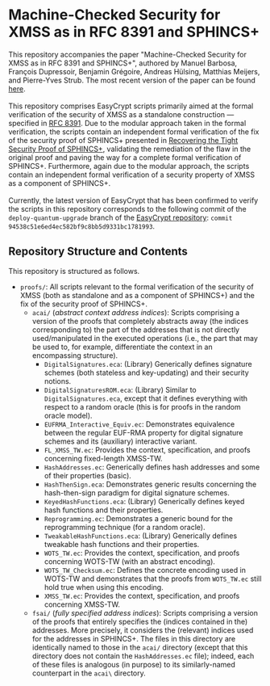 # Machine-Checked Security for XMSS as in RFC 8391 and SPHINCS+
This repository accompanies the paper "Machine-Checked Security for XMSS as in RFC 8391 and SPHINCS+", authored by Manuel Barbosa, François Dupressoir, Benjamin Grégoire, Andreas Hülsing, Matthias Meijers, and Pierre-Yves Strub. The most recent version of the paper can be found [here](https://eprint.iacr.org/2023/408).\
\
This repository comprises EasyCrypt scripts primarily aimed at the formal verification of the security of XMSS as a standalone construction &mdash; specified in [RFC 8391](https://www.rfc-editor.org/rfc/rfc8391). Due to the modular approach taken in the formal verification, the scripts contain an independent formal verification of the fix of the security proof of SPHINCS+ presented in [Recovering the Tight Security Proof of SPHINCS+](https://link.springer.com/chapter/10.1007/978-3-031-22972-5_1), validating the remediation of the flaw in the original proof and paving the way for a complete formal verification of SPHINCS+. Furthermore, again due to the modular approach, the scripts contain an independent formal verification of a security property of XMSS as a component of SPHINCS+.\
\
Currently, the latest version of EasyCrypt that has been confirmed to verify the scripts in this repository corresponds to the following commit of the `deploy-quantum-upgrade` branch of the [EasyCrypt repository](https://github.com/EasyCrypt/easycrypt): `commit 94538c51e6ed4ec582bf9c8bb5d9331bc1781993`.

## Repository Structure and Contents
This repository is structured as follows.
* `proofs/`: All scripts relevant to the formal verification of the security of XMSS (both as standalone and as a component of SPHINCS+) and the fix of the security proof of SPHINCS+.
  * `acai/` (*abstract context address indices*): Scripts comprising a version of the proofs that completely abstracts away (the indices corresponding to) the part of the addresses that is not directly used/manipulated in the executed operations (i.e., the part that may be used to, for example, differentiate the context in an encompassing structure).  
    * `DigitalSignatures.eca`: (Library) Generically defines signature schemes (both stateless and key-updating) and their security notions.
    * `DigitalSignaturesROM.eca`: (Library) Similar to `DigitalSignatures.eca`, except that it defines everything with respect to a random oracle (this is for proofs in the random oracle model).
    * `EUFRMA_Interactive_Equiv.ec`: Demonstrates equivalence between the regular EUF-RMA property for digital signature schemes and its (auxiliary) interactive variant.
    * `FL_XMSS_TW.ec`: Provides the context, specification, and proofs concerning fixed-length XMSS-TW.
    * `HashAddresses.ec`: Generically defines hash addresses and some of their properties (basic).
    * `HashThenSign.eca`: Demonstrates generic results concerning the hash-then-sign paradigm for digital signature schemes.
    * `KeyedHashFunctions.eca`: (Library) Generically defines keyed hash functions and their properties.
    * `Reprogramming.ec`: Demonstrates a generic bound for the reprogramming technique (for a random oracle).
    * `TweakableHashFunctions.eca`: (Library) Generically defines tweakable hash functions and their properties.
    * `WOTS_TW.ec`: Provides the context, specification, and proofs concerning WOTS-TW (with an abstract encoding).
    * `WOTS_TW_Checksum.ec`: Defines the concrete encoding used in WOTS-TW and demonstrates that the proofs from `WOTS_TW.ec` still hold true when using this encoding.
    * `XMSS_TW.ec`: Provides the context, specification, and proofs concerning XMSS-TW.
  * `fsai/` (*fully specified address indices*): Scripts comprising a version of the proofs that entirely specifies the (indices contained in the) addresses. More precisely, it considers the (relevant) indices used for the addresses in SPHINCS+. The files in this directory are identically named to those in the `acai/` directory (except that this directory does not contain the `HashAddresses.ec` file); indeed, each of these files is analogous (in purpose) to its similarly-named counterpart in the `acai\` directory.
